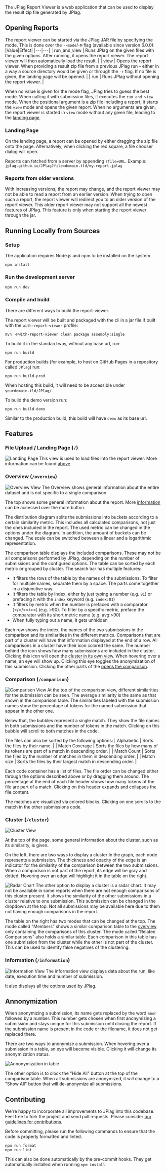 The JPlag Report Viewer is a web application that can be used to display the result zip file generated by JPlag. 

## Opening Reports
The report viewer can be started via the JPlag JAR file by specifying the mode. This is done over the `--mode`/`-M` flag (available since version 6.0.0):
|Value|Effect|
|---|---|
| run_and_view | Runs JPlag on the given files with the given options. After running, it opens the report viewer. The report viewer will then automatically load the result. |
| view | Opens the report viewer. When providing a result zip file from a previous JPlag run - either in a way a source directory would be given or through the `-r` flag. If no file is given, the landing page will be opened. |
| run | Runs JPlag without opening the report viewer. |

When no value is given for the mode flag, JPlag tries to guess the best mode. When calling it with submission files, it executes the `run_and_view` mode. When the positional argument is a zip file including a report, it starts the `view` mode and opens the given report. When no arguments are given, the report viewer is started in `view` mode without any given file, leading to the [landing page](#file-upload--landing-page-).

### Landing Page
On the landing page, a report can be opened by either dragging the zip file onto the page. Alternatively, when clicking the red square, a file chooser dialog will open.

Reports can fetched from a server by appending `?file=URL`. 
Example: `jplag.github.io/JPlag?file=domain.tld/my-report.jplag` 

### Reports from older versions
With increasing versions, the report may change, and the report viewer may not be able to read a report from an earlier version. 
When trying to open such a report, the report viewer will redirect you to an older version of the report viewer.
This older report viewer may not support all the newest features of JPlag.
This feature is only when starting the report viewer through the jar.

## Running Locally from Sources

### Setup
The application requires Node.js and npm to be installed on the system.
```
npm install
```

### Run the development server
```
npm run dev
```

### Compile and build
There are different ways to build the report-viewer.

The report viewer will be built and packaged with the cli in a jar file if built with the `with-report-viewer` profile:
```
mvn -Pwith-report-viewer clean package assembly:single
```

To build it in the standard way, without any base url, run:
```
npm run build
```

For production builds (for example, to host on GitHub Pages in a repository called `JPlag`) run:
```
npm run build-prod
```
When hosting this build, it will need to be accessible under `yourdomain.tld/JPlag/`.


To build the demo version run:
```
npm run build-demo
```
Similar to the production build, this build will have `demo` as its base url.

## Features

### File Upload / Landing Page (`/`)
![Landing Page](./images/7_landing_light.png)
This view is used to load files into the report viewer. More information can be found [above](#landing-page).

### Overview (`/overview`)
![Overview View](./images/7_overview_light.png)
The Overview shows general information about the entire dataset and is not specific to a single comparison.

The top shows some general information about the report. More [information](#information-information) can be accessed over the more button.

The distribution diagram splits the submissions into buckets according to a certain similarity metric. This includes all calculated comparisons, not just the ones included in the report.
The used metric can be changed in the options under the diagram. In addition, the amount of buckets can be changed. The scale can be switched between a linear and a logarithmic representation.

The comparison table displays the included comparisons. These may not be all comparisons performed by JPlag, depending on the number of submissions and the configured options. The table can be sorted by each metric or grouped by cluster. 
The search bar has multiple features:
- It filters the rows of the table by the names of the submissions. To filter for multiple names, separate them by a space. The parts come together in a disjunctive way.
- It filters the table by index, either by just typing a number (e.g. `81`) or prefacing it with the `index` keyword (e.g. `index:81`)
- It filters by metric when the number is prefaced with a comparator (</>/<=/>=) (e.g. >90). To filter by a specific metric, preface the comparator with its short metric name (e.g. avg:>90)
- When fully typing out a name, it gets unhidden

Each row shows the index, the names of the two submissions in the comparison and its similarities in the different metrics. Comparisons that are part of a cluster will have that information displayed at the end of a row. All comparisons in a cluster have their icon colored the same. The number behind the icon shows how many submissions are included in the cluster. Clicking this icon will open the [cluster in its own view](#cluster-cluster).
When hovering over a name, an eye will show up. Clicking this eye toggles the anonymization of this submission.
Clicking the other parts of the [opens the comparison](#comparison-comparison).

### Comparison (`/comparison`)
![Comparison View](./images/7_comparison_light.png)
At the top of the comparison view, different similarities for the submission can be seen. The average similarity is the same as that shown in the comparison table. The similarities labeled with the submission names show the percentage of tokens for the named submission that appear in the other one.

Below that, the bubbles represent a single match. They show the file names in both submissions and the number of tokens in the match. Clicking on this bubble will scroll to both matches in the code.

The files can also be sorted by the following options:
| Alphabetic | Sorts the files by their name. |
| Match Coverage | Sorts the files by how many of its tokens are part of a match in descending order. |
| Match Count | Sorts the files by the number of matches in them in descending order. |
| Match size | Sorts the files by their largest match in descending order. |

Each code container has a list of files. The file order can be changed either through the options described above or by dragging them around.
The percentage at the end of each file header shows how many tokens of the file are part of a match.
Clicking on this header expands and collapses the file content.

The matches are visualized via colored blocks. Clicking on one scrolls to the match in the other submissions code.

### Cluster (`/cluster`)
![Cluster View](./images/7_cluster_light.png)

At the top of the page, some general information about the cluster, such as its similarity, is given.

On the left, there are two ways to display a cluster
In the graph, each node represents a submission. The thickness and opacity of the edge is an indicator for the similarity of the comparison between the two submissions. When a comparison is not part of the report, its edge will be gray and dotted. Hovering over an edge will highlight it in the table on the right.

![Radar Chart](./images/7_radar_light.png)
The other option to display a cluster is a radar chart. It may not be available in some reports when there are not enough comparisons of this cluster present.
It shows the similarity of the other submissions in a cluster relative to one submission. This submission can be changed in the dropdown at the top. Not all submissions may be available here due to them not having enough comparisons in the report. 

The table on the right has two modes that can be changed at the top.
The mode called "Members" shows a similar comparison table to the [overview](#overview-overview) only containing the comparisons of this cluster.
The mode called "Related Comparisons" also holds a similar table. Each comparison in this table has one submission from the cluster while the other is not part of the cluster. This can be used to identify false negatives of the clustering.

### Information (`/information`)
![Information View](./images/7_information_light.png)
The information view displays data about the run, like date, execution time and number of submission.

It also displays all the options used by JPlag.

## Annonymization
When anonymizing a submission, its name gets replaced by the word `anon` followed by a number. This number gets chosen when first anonymizing a submission and stays unique for this submission until closing the report. If the submission name is present in the code or the filename, it does not get replaced there.

There are two ways to anonymize a submission. When hovering over a submission in a table, an eye will become visible. Clicking it will change its anonymization status.

![Annonymization in table](./images/7_anoneye_light.png)

The other option is to clock the "Hide All" button at the top of the comparison table. When all submissions are anonymized, it will change to a "Show All" button that will de-anonymize all submissions.


## Contributing

We're happy to incorporate all improvements to JPlag into this codebase. Feel free to fork the project and send pull requests. Please consider [our guidelines for contributions](https://github.com/jplag/JPlag/wiki/3.-Contributing-to-JPlag).

Before committing, please run the following commands to ensure that the code is properly formatted and linted.
```
npm run format
npm run lint
```
This can also be done automatically by the pre-commit hooks. They get automatically installed when running `npm install`.
